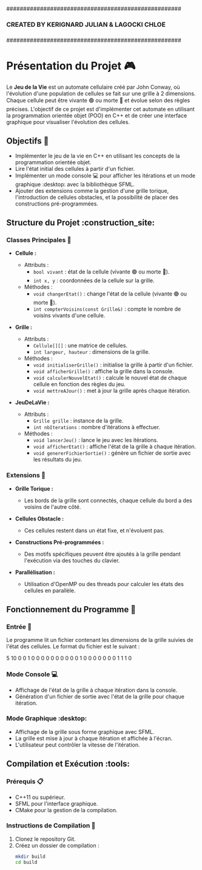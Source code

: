 ####################################################
###                                              ###
###  CREATED BY KERIGNARD JULIAN & LAGOCKI CHLOE ###
###                                              ###
####################################################


# Présentation du Projet :video_game:

Le **Jeu de la Vie** est un automate cellulaire créé par John Conway, où l'évolution d'une population de cellules se fait sur une grille à 2 dimensions. Chaque cellule peut être vivante :green_circle: ou morte :red_circle: et évolue selon des règles précises. L'objectif de ce projet est d'implémenter cet automate en utilisant la programmation orientée objet (POO) en C++ et de créer une interface graphique pour visualiser l'évolution des cellules.

## Objectifs :dart:

- Implémenter le jeu de la vie en C++ en utilisant les concepts de la programmation orientée objet.
- Lire l'état initial des cellules à partir d'un fichier.
- Implémenter un mode console :computer: pour afficher les itérations et un mode graphique :desktop: avec la bibliothèque SFML.
- Ajouter des extensions comme la gestion d'une grille torique, l'introduction de cellules obstacles, et la possibilité de placer des constructions pré-programmées.

## Structure du Projet :construction_site:

### Classes Principales :bricks:

- **Cellule :**
    - Attributs :
        - `bool vivant` : état de la cellule (vivante :green_circle: ou morte :red_circle:).
        - `int x, y` : coordonnées de la cellule sur la grille.
    - Méthodes :
        - `void changerEtat()` : change l'état de la cellule (vivante :green_circle: ou morte :red_circle:).
        - `int compterVoisins(const Grille&)` : compte le nombre de voisins vivants d'une cellule.

- **Grille :**
    - Attributs :
        - `Cellule[][]` : une matrice de cellules.
        - `int largeur, hauteur` : dimensions de la grille.
    - Méthodes :
        - `void initialiserGrille()` : initialise la grille à partir d'un fichier.
        - `void afficherGrille()` : affiche la grille dans la console.
        - `void calculerNouvelEtat()` : calcule le nouvel état de chaque cellule en fonction des règles du jeu.
        - `void mettreAJour()` : met à jour la grille après chaque itération.

- **JeuDeLaVie :**
    - Attributs :
        - `Grille grille` : instance de la grille.
        - `int nbIterations` : nombre d'itérations à effectuer.
    - Méthodes :
        - `void lancerJeu()` : lance le jeu avec les itérations.
        - `void afficherEtat()` : affiche l'état de la grille à chaque itération.
        - `void genererFichierSortie()` : génère un fichier de sortie avec les résultats du jeu.

### Extensions :rocket:

- **Grille Torique :** 
    - Les bords de la grille sont connectés, chaque cellule du bord a des voisins de l'autre côté.

- **Cellules Obstacle :**
    - Ces cellules restent dans un état fixe, et n'évoluent pas.

- **Constructions Pré-programmées :**
    - Des motifs spécifiques peuvent être ajoutés à la grille pendant l'exécution via des touches du clavier.

- **Parallélisation :**
    - Utilisation d'OpenMP ou des threads pour calculer les états des cellules en parallèle.

## Fonctionnement du Programme :robot:

### Entrée :file_folder:

Le programme lit un fichier contenant les dimensions de la grille suivies de l'état des cellules. Le format du fichier est le suivant :

5 10 
0 0 1 0 0
0 0 0 0 0 
0 0 0 1 0
0 0 0 0 0
0 1 1 1 0

### Mode Console :computer:

- Affichage de l'état de la grille à chaque itération dans la console.
- Génération d'un fichier de sortie avec l'état de la grille pour chaque itération.

### Mode Graphique :desktop:

- Affichage de la grille sous forme graphique avec SFML.
- La grille est mise à jour à chaque itération et affichée à l'écran.
- L'utilisateur peut contrôler la vitesse de l'itération.

## Compilation et Exécution :tools:

### Prérequis :clipboard:

- C++11 ou supérieur.
- SFML pour l'interface graphique.
- CMake pour la gestion de la compilation.

### Instructions de Compilation :robot:

1. Clonez le repository Git.
2. Créez un dossier de compilation :
   ```bash
   mkdir build
   cd build
   ```
